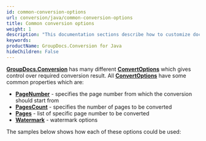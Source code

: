 ```yaml
---
id: common-conversion-options
url: conversion/java/common-conversion-options
title: Common conversion options
weight: 1
description: "This documentation sections describe how to customize document conversion process - convert specific document pages, apply watermarks etc. when using GroupDocs.Conversion for Java."
keywords: 
productName: GroupDocs.Conversion for Java
hideChildren: False
---
```

[**GroupDocs.Conversion**](https://products.groupdocs.com/conversion/java) has many different [**ConvertOptions**](https://apireference.groupdocs.com/conversion/java/com.groupdocs.conversion.options.convert/ConvertOptions) which gives control over required conversion result. All [**ConvertOptions**](https://apireference.groupdocs.com/conversion/java/com.groupdocs.conversion.options.convert/ConvertOptions) have some common properties which are:

*   [**PageNumber**](https://apireference.groupdocs.com/conversion/java/com.groupdocs.conversion.options.convert/IPagedConvertOptions#setPageNumber(int)) - specifies the page number from which the conversion should start from
*   [**PagesCount**](https://apireference.groupdocs.com/conversion/java/com.groupdocs.conversion.options.convert/IPagedConvertOptions#setPagesCount(int)) - specifies the number of pages to be converted
*   [**Pages**](https://apireference.groupdocs.com/conversion/java/com.groupdocs.conversion.options.convert/IPageRangedConvertOptions#setPages(java.util.List)) - list of specific page number to be converted
*   [**Watermark**](https://apireference.groupdocs.com/conversion/java/com.groupdocs.conversion.options.convert/IWatermarkedConvertOptions#setWatermark(com.groupdocs.conversion.options.convert.WatermarkOptions)) - watermark options

The samples below shows how each of these options could be used:
